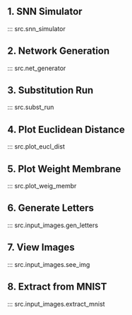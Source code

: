 ## 1. SNN Simulator
::: src.snn_simulator 

## 2. Network Generation
::: src.net_generator

## 3. Substitution Run
::: src.subst_run

## 4. Plot Euclidean Distance
::: src.plot_eucl_dist

## 5. Plot Weight Membrane
::: src.plot_weig_membr

## 6. Generate Letters
::: src.input_images.gen_letters

## 7. View Images
::: src.input_images.see_img

## 8. Extract from MNIST
::: src.input_images.extract_mnist